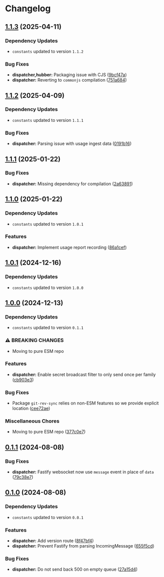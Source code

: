 # Changelog
## [1.1.3](https://github.com/klave-network/platform/compare/dispatcher@1.1.2...dispatcher@1.1.3) (2025-04-11)

### Dependency Updates

* `constants` updated to version `1.1.2`

### Bug Fixes

* **dispatcher,hubber:** Packaging issue with CJS ([9bcf47a](https://github.com/klave-network/platform/commit/9bcf47a5c3e3124e32e3b3b6a79d8435a9aa1685))
* **dispatcher:** Reverting to `commonjs` compilation ([751a684](https://github.com/klave-network/platform/commit/751a6843732d5d0b43c12c8aec226076fc70feb9))

## [1.1.2](https://github.com/klave-network/platform/compare/dispatcher@1.1.1...dispatcher@1.1.2) (2025-04-09)

### Dependency Updates

* `constants` updated to version `1.1.1`

### Bug Fixes

* **dispatcher:** Parsing issue with usage ingest data ([0191b16](https://github.com/klave-network/platform/commit/0191b16f2654cd971bb57d5d087f915d1b6980f2))

## [1.1.1](https://github.com/klave-network/platform/compare/dispatcher@1.1.0...dispatcher@1.1.1) (2025-01-22)


### Bug Fixes

* **dispatcher:** Missing dependency for compilation ([2a63891](https://github.com/klave-network/platform/commit/2a638910bf7365c35a3e7dc0c83756c18b21ff98))

## [1.1.0](https://github.com/klave-network/platform/compare/dispatcher@1.0.1...dispatcher@1.1.0) (2025-01-22)

### Dependency Updates

* `constants` updated to version `1.0.1`

### Features

* **dispatcher:** Implement usage report recording ([86a1cef](https://github.com/klave-network/platform/commit/86a1cef1615497fa8474d80ee375ca9fa0db5a86))

## [1.0.1](https://github.com/klave-network/platform/compare/dispatcher@1.0.0...dispatcher@1.0.1) (2024-12-16)

### Dependency Updates

* `constants` updated to version `1.0.0`
## [1.0.0](https://github.com/klave-network/platform/compare/dispatcher@0.1.1...dispatcher@1.0.0) (2024-12-13)

### Dependency Updates

* `constants` updated to version `0.1.1`

### ⚠ BREAKING CHANGES

* Moving to pure ESM repo

### Features

* **dispatcher:** Enable secret broadcast filter to only send once per family ([cb903e3](https://github.com/klave-network/platform/commit/cb903e3bee96e4b729317cc420152505350deb2b))


### Bug Fixes

* Package `git-rev-sync` relies on non-ESM features so we provide explicit location ([cee72ae](https://github.com/klave-network/platform/commit/cee72ae5cd5a2fe998c987864b060f039ddb939b))


### Miscellaneous Chores

* Moving to pure ESM repo ([377c0e7](https://github.com/klave-network/platform/commit/377c0e7413441ad3fbca90ec5967d668d871a98b))

## [0.1.1](https://github.com/klave-network/platform/compare/dispatcher@0.1.0...dispatcher@0.1.1) (2024-08-08)


### Bug Fixes

* **dispatcher:** Fastify websocket now use `message` event in place of `data` ([79c38e7](https://github.com/klave-network/platform/commit/79c38e7dd33d7f70b7336645069c9f91739a3ad8))

## [0.1.0](https://github.com/klave-network/platform/compare/dispatcher@0.0.1...dispatcher@0.1.0) (2024-08-08)

### Dependency Updates

* `constants` updated to version `0.0.1`

### Features

* **dispatcher:** Add version route ([8f47bf4](https://github.com/klave-network/platform/commit/8f47bf4cd88d741e995fcb80fd603e7001c1559c))
* **dispatcher:** Prevent Fastify from parsing IncomingMessage ([655f5cd](https://github.com/klave-network/platform/commit/655f5cd8fca4178087974a1586a63c09ae3f2633))


### Bug Fixes

* **dispatcher:** Do not send back 500 on empty queue ([27a15d4](https://github.com/klave-network/platform/commit/27a15d43c25ea092546add4bce4414a969b73946))
